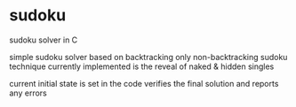 # sudoku
sudoku solver in C

simple sudoku solver based on backtracking
only non-backtracking sudoku technique currently implemented is the reveal of naked & hidden singles

current initial state is set in the code
verifies the final solution and reports any errors
